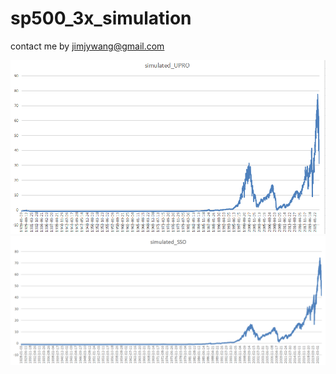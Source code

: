 # sp500_3x_simulation

contact me by jimjywang@gmail.com 

<img src="upro.png" width="800">

<img src="sso.png" width="800">
